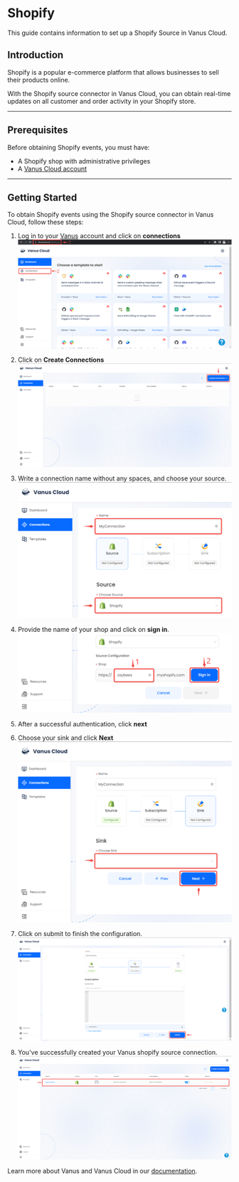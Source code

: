 # Shopify

This guide contains information to set up a Shopify Source in Vanus Cloud.

## Introduction

Shopify is a popular e-commerce platform that allows businesses to sell their products online. 

With the Shopify source connector in Vanus Cloud, you can obtain real-time updates on all customer and order activity in your Shopify store.

---

## Prerequisites

Before obtaining Shopify events, you must have:

- A Shopify shop with administrative privileges
- A [Vanus Cloud account](https://cloud.vanus.ai)

---

## Getting Started

To obtain Shopify events using the Shopify source connector in Vanus Cloud, follow these steps: 

1. Log in to your [Vanus](https://cloud.vanus.ai) account and click on **connections**  
![3](images/go%20to%20vanuscloud.png)  

2. Click on **Create Connections**  
![3](images/click%20create%20connection.png)  

3. Write a connection name without any spaces, and choose your source. 
![img.png](images/choose%20source.png)

4. Provide the name of your shop and click on **sign in**.  
![](images/sign%20in%20shop.png)

5. After a successful authentication, click **next** 

6. Choose your sink and click **Next** 
![3](images/choose%20sink.png) 

7. Click on submit to finish the configuration. 
![](images/submit.png)  

8. You've successfully created your Vanus shopify source connection.  
![](images/created.png) 

Learn more about Vanus and Vanus Cloud in our [documentation](https://docs.vanus.ai).